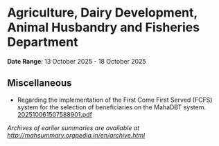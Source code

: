 # Agriculture, Dairy Development, Animal Husbandry and Fisheries Department

**Date Range**: 13 October 2025 - 18 October 2025


## Miscellaneous
- Regarding the implementation of the First Come First Served (FCFS) system for the selection of beneficiaries on the MahaDBT system.\
  [202510061507588901.pdf](https://gr.maharashtra.gov.in/Site/Upload/Government%20Resolutions/English/202510061507588901....pdf)


*Archives of earlier summaries are available at http://mahsummary.orgpedia.in/en/archive.html*